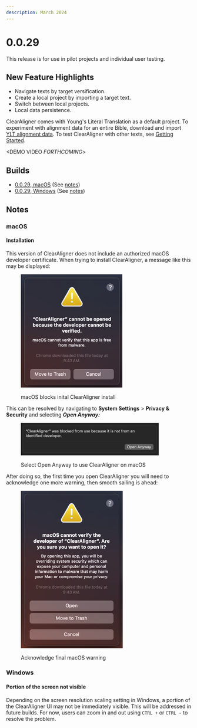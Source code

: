 ```yaml
---
description: March 2024
---
```


# 0.0.29

This release is for use in pilot projects and individual user testing.

## New Feature Highlights

* Navigate texts by target versification.
* Create a local project by importing a target text.
* Switch between local projects.
* Local data persistence.

ClearAligner comes with Young's Literal Translation as a default project. To experiment with alignment data for an entire Bible, download and import [YLT alignment data](https://drive.google.com/file/d/1hrDZ960GsCDWpGM8FSOvqdpmmUpegY1y/view?usp=drive\_link). To test ClearAligner with other texts, see [Getting Started](../getting-started.md#create-a-new-project).

\<DEMO VIDEO _FORTHCOMING_>

## Builds

* [0.0.29, macOS](https://drive.google.com/file/d/1sUrzgNgdlxRcXRcqm7k\_0JzhPQFU\_X0-/view?usp=drive\_link) (See [notes](0.0.28.md#macos))
* [0.0.29, Windows](https://drive.google.com/file/d/1a-V36-NuIPILTM0uLIxy\_8wTgrKB6olD/view?usp=drive\_link) (See [notes](0.0.28.md#windows))

## Notes

### macOS

#### Installation

This version of ClearAligner does not include an authorized macOS developer certificate. When trying to install ClearAligner, a message like this may be displayed:

<figure><img src="../.gitbook/assets/image (1).png" alt="" width="276"><figcaption><p>macOS blocks inital ClearAligner install</p></figcaption></figure>

This can be resolved by navigating to **System Settings** > **Privacy & Security** and selecting _**Open Anyway:**_&#x20;

<figure><img src="../.gitbook/assets/image.png" alt="" width="375"><figcaption><p>Select Open Anyway to use ClearAligner on macOS</p></figcaption></figure>

After doing so, the first time you open ClearAligner you will need to acknowledge one more warning, then smooth sailing is ahead:

<figure><img src="../.gitbook/assets/image (2).png" alt="" width="277"><figcaption><p>Acknowledge final macOS warning</p></figcaption></figure>

### Windows

#### Portion of the screen not visible

Depending on the screen resolution scaling setting in Windows, a portion of the ClearAligner UI may not be immediately visible. This will be addressed in future builds. For now, users can zoom in and out using `CTRL +` or `CTRL -` to resolve the problem.
